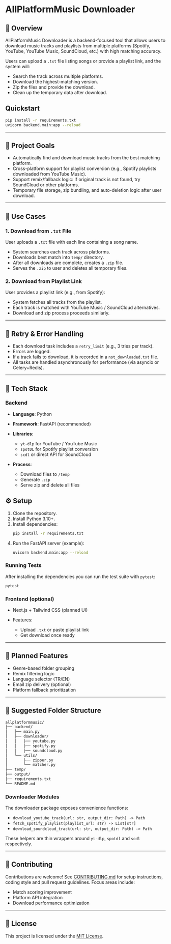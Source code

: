 # AllPlatformMusic Downloader

## 🌟 Overview

AllPlatformMusic Downloader is a backend-focused tool that allows users to download music tracks and playlists from multiple platforms (Spotify, YouTube, YouTube Music, SoundCloud, etc.) with high matching accuracy.

Users can upload a `.txt` file listing songs or provide a playlist link, and the system will:

* Search the track across multiple platforms.
* Download the highest-matching version.
* Zip the files and provide the download.
* Clean up the temporary data after download.

## Quickstart

```bash
pip install -r requirements.txt
uvicorn backend.main:app --reload
```


---

## 🚀 Project Goals

* Automatically find and download music tracks from the best matching platform.
* Cross-platform support for playlist conversion (e.g., Spotify playlists downloaded from YouTube Music).
* Support remix/fallback logic: if original track is not found, try SoundCloud or other platforms.
* Temporary file storage, zip bundling, and auto-deletion logic after user download.

---

## 📒 Use Cases

### 1. Download from `.txt` File

User uploads a `.txt` file with each line containing a song name.

* System searches each track across platforms.
* Downloads best match into `temp/` directory.
* After all downloads are complete, creates a `.zip` file.
* Serves the `.zip` to user and deletes all temporary files.

### 2. Download from Playlist Link

User provides a playlist link (e.g., from Spotify):

* System fetches all tracks from the playlist.
* Each track is matched with YouTube Music / SoundCloud alternatives.
* Download and zip process proceeds similarly.

---

## 🔄 Retry & Error Handling

* Each download task includes a `retry_limit` (e.g., 3 tries per track).
* Errors are logged.
* If a track fails to download, it is recorded in a `not_downloaded.txt` file.
* All tasks are handled asynchronously for performance (via asyncio or Celery+Redis).

---

## 🔧 Tech Stack

### Backend

* **Language**: Python
* **Framework**: FastAPI (recommended)
* **Libraries**:

  * `yt-dlp` for YouTube / YouTube Music
  * `spotDL` for Spotify playlist conversion
  * `scdl` or direct API for SoundCloud
* **Process**:

  * Download files to `/temp`
  * Generate `.zip`
  * Serve zip and delete all files

## ⚙️ Setup

1. Clone the repository.
2. Install Python 3.10+.
3. Install dependencies:
   ```bash
   pip install -r requirements.txt
   ```
4. Run the FastAPI server (example):
   ```bash
   uvicorn backend.main:app --reload
   ```

### Running Tests

After installing the dependencies you can run the test suite with
`pytest`:

```bash
pytest
```

### Frontend (optional)

* Next.js + Tailwind CSS (planned UI)
* Features:

  * Upload `.txt` or paste playlist link
  * Get download once ready

---

## 🤔 Planned Features

* Genre-based folder grouping
* Remix filtering logic
* Language selector (TR/EN)
* Email zip delivery (optional)
* Platform fallback prioritization

---

## 📂 Suggested Folder Structure

```bash
allplatformmusic/
├── backend/
│   ├── main.py
│   ├── downloader/
│   │   ├── youtube.py
│   │   ├── spotify.py
│   │   ├── soundcloud.py
│   └── utils/
│       ├── zipper.py
│       └── matcher.py
├── temp/
├── output/
├── requirements.txt
└── README.md
```

### Downloader Modules

The downloader package exposes convenience functions:

* `download_youtube_track(url: str, output_dir: Path) -> Path`
* `fetch_spotify_playlist(playlist_url: str) -> List[str]`
* `download_soundcloud_track(url: str, output_dir: Path) -> Path`

These helpers are thin wrappers around ``yt-dlp``, ``spotdl`` and ``scdl``
respectively.

---

## 👋 Contributing
Contributions are welcome! See [CONTRIBUTING.md](CONTRIBUTING.md) for setup instructions, coding style and pull request guidelines. Focus areas include:
* Match scoring improvement
* Platform API integration
* Download performance optimization

---

## 📢 License

This project is licensed under the [MIT License](LICENSE).
